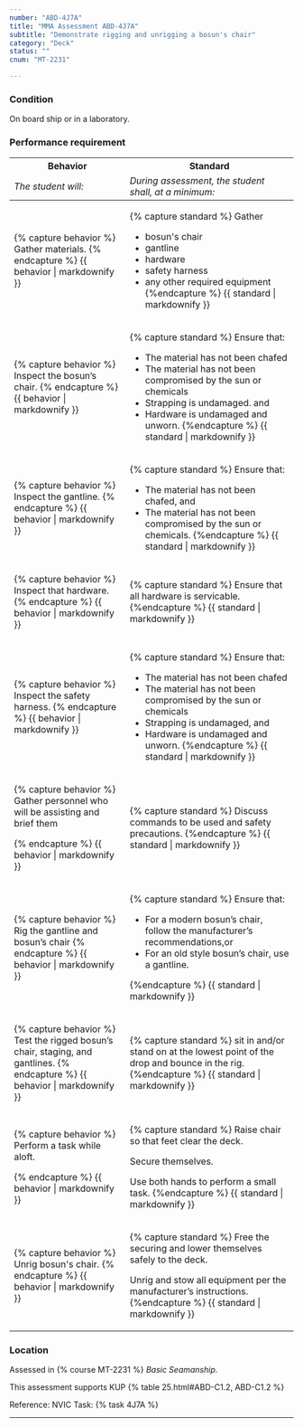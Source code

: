 ```yaml
---
number: "ABD-4J7A"
title: "MMA Assessment ABD-4J7A"
subtitle: "Demonstrate rigging and unrigging a bosun's chair"
category: "Deck"
status: ""
cnum: "MT-2231"

---
```

### Condition

On board ship or in a laboratory.

### Performance requirement 

<table width='100%' class='Guidelines'>
 <thead>
 <tr>
     <th class='thirty'>Behavior</th>
     <th class='seventy'>Standard</th>
 </tr>
 <tr>
     <td><em>The student will:</em></td>
     <td><em>During assessment, the student shall, at a minimum:</em></td>
 </tr>
 </thead>
 <tbody>
 

<tr><td>

{% capture behavior %}
Gather materials.
{% endcapture %}
{{ behavior | markdownify }}

</td><td>

{% capture standard %}
Gather 

* bosun's chair
* gantline
* hardware
* safety harness
* any other required equipment
{%endcapture %}
{{ standard | markdownify }}

</td></tr>



<tr><td>

{% capture behavior %}
Inspect the bosun’s chair.
{% endcapture %}
{{ behavior | markdownify }}

</td><td>

{% capture standard %}
Ensure that:

* The material has not been chafed 
* The material has not been compromised by the sun or chemicals  
* Strapping is undamaged. and  
* Hardware is undamaged and unworn.
{%endcapture %}
{{ standard | markdownify }}

</td></tr>



<tr><td>

{% capture behavior %}
Inspect the gantline.
{% endcapture %}
{{ behavior | markdownify }}

</td><td>

{% capture standard %}
Ensure that:

* The material has not been chafed, and  
*  The material has not been compromised by the sun or chemicals.
{%endcapture %}
{{ standard | markdownify }}

</td></tr>



<tr><td>

{% capture behavior %}
Inspect that hardware.  
{% endcapture %}
{{ behavior | markdownify }}

</td><td>

{% capture standard %}
Ensure that all hardware is servicable.
{%endcapture %}
{{ standard | markdownify }}

</td></tr>



<tr><td>

{% capture behavior %}
 Inspect the safety harness.
{% endcapture %}
{{ behavior | markdownify }}

</td><td>

{% capture standard %}
Ensure that:
	
* The material has not been chafed
*  The material has not been compromised by the sun or chemicals  
* Strapping is undamaged, and  
* Hardware is undamaged and unworn.
{%endcapture %}
{{ standard | markdownify }}

</td></tr>



<tr><td>

{% capture behavior %}
Gather personnel who will be assisting and brief them

{% endcapture %}
{{ behavior | markdownify }}

</td><td>

{% capture standard %}
Discuss commands to be used and safety precautions.
{%endcapture %}
{{ standard | markdownify }}

</td></tr>



<tr><td>

{% capture behavior %}
Rig the gantline and  bosun’s chair
{% endcapture %}
{{ behavior | markdownify }}

</td><td>

{% capture standard %}
 Ensure that:

* For a modern bosun’s chair, follow the manufacturer’s recommendations,or   
* For an old style bosun’s chair, use a gantline. 

{%endcapture %}
{{ standard | markdownify }}

</td></tr>



<tr><td>

{% capture behavior %}
Test the rigged bosun’s chair, staging, and gantlines. 
{% endcapture %}
{{ behavior | markdownify }}

</td><td>

{% capture standard %}
sit in and/or stand on at the lowest point of the drop and bounce in the rig.
{%endcapture %}
{{ standard | markdownify }}

</td></tr>



<tr><td>

{% capture behavior %}
Perform a  task while aloft.

{% endcapture %}
{{ behavior | markdownify }}

</td><td>

{% capture standard %}
Raise chair so that feet clear the deck.

Secure themselves.

Use both hands to perform a small task.
{%endcapture %}
{{ standard | markdownify }}

</td></tr>



<tr><td>

{% capture behavior %}
Unrig bosun's chair.
{% endcapture %}
{{ behavior | markdownify }}

</td><td>

{% capture standard %}
Free the securing and lower themselves safely to the deck.

Unrig and stow all equipment per the manufacturer’s instructions. 
{%endcapture %}
{{ standard | markdownify }}

</td></tr>



 </tbody>
 </table>

### Location

Assessed in  {% course  MT-2231 %}  *Basic Seamanship*.

This assessment supports KUP {% table 25.html#ABD-C1.2, ABD-C1.2 %}

Reference: NVIC Task: {% task 4J7A  %}

***

